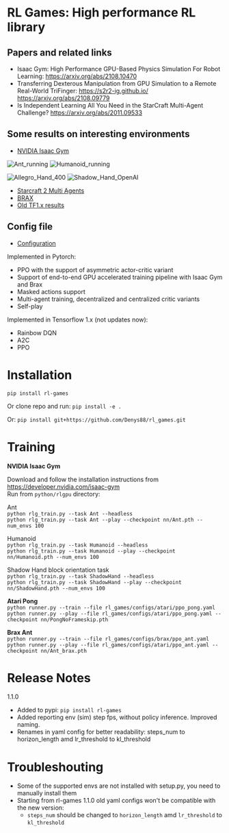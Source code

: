 # RL Games: High performance RL library  

## Papers and related links

* Isaac Gym: High Performance GPU-Based Physics Simulation For Robot Learning: https://arxiv.org/abs/2108.10470
* Transferring Dexterous Manipulation from GPU Simulation to a Remote Real-World TriFinger: https://s2r2-ig.github.io/ https://arxiv.org/abs/2108.09779
* Is Independent Learning All You Need in the StarCraft Multi-Agent Challenge? <https://arxiv.org/abs/2011.09533>

## Some results on interesting environments  

* [NVIDIA Isaac Gym](docs/ISAAC_GYM.md)

![Ant_running](https://user-images.githubusercontent.com/463063/125260924-a5969800-e2b5-11eb-931c-116cc90d4bbe.gif)
![Humanoid_running](https://user-images.githubusercontent.com/463063/125266095-4edf8d00-e2ba-11eb-9c1a-4dc1524adf71.gif)

![Allegro_Hand_400](https://user-images.githubusercontent.com/463063/125261559-38373700-e2b6-11eb-80eb-b250a0693f0b.gif)
![Shadow_Hand_OpenAI](https://user-images.githubusercontent.com/463063/125262637-328e2100-e2b7-11eb-99af-ea546a53f66a.gif)

* [Starcraft 2 Multi Agents](docs/SMAC.md)  
* [BRAX](docs/BRAX.md)  
* [Old TF1.x results](docs/BRAX.md)  

## Config file  

* [Configuration](docs/CONFIG_PARAMS.md)  

Implemented in Pytorch:

* PPO with the support of asymmetric actor-critic variant
* Support of end-to-end GPU accelerated training pipeline with Isaac Gym and Brax
* Masked actions support
* Multi-agent training, decentralized and centralized critic variants
* Self-play 

 Implemented in Tensorflow 1.x (not updates now):

* Rainbow DQN
* A2C
* PPO

# Installation

```pip install rl-games```

Or clone repo and run:
```pip install -e .```

Or:
```pip install git+https://github.com/Denys88/rl_games.git```

# Training
**NVIDIA Isaac Gym**

Download and follow the installation instructions from https://developer.nvidia.com/isaac-gym  
Run from ```python/rlgpu``` directory:

Ant  
```python rlg_train.py --task Ant --headless```  
```python rlg_train.py --task Ant --play --checkpoint nn/Ant.pth --num_envs 100``` 

Humanoid  
```python rlg_train.py --task Humanoid --headless```  
```python rlg_train.py --task Humanoid --play --checkpoint nn/Humanoid.pth --num_envs 100``` 

Shadow Hand block orientation task  
```python rlg_train.py --task ShadowHand --headless```  
```python rlg_train.py --task ShadowHand --play --checkpoint nn/ShadowHand.pth --num_envs 100``` 


**Atari Pong**    
```python runner.py --train --file rl_games/configs/atari/ppo_pong.yaml```  
```python runner.py --play --file rl_games/configs/atari/ppo_pong.yaml --checkpoint nn/PongNoFrameskip.pth```  


**Brax Ant**  
```python runner.py --train --file rl_games/configs/brax/ppo_ant.yaml```  
```python runner.py --play --file rl_games/configs/atari/ppo_ant.yaml --checkpoint nn/Ant_brax.pth``` 


# Release Notes

1.1.0

* Added to pypi: ```pip install rl-games```
* Added reporting env (sim) step fps, without policy inference. Improved naming.
* Renames in yaml config for better readability: steps_num to horizon_length amd lr_threshold to kl_threshold

# Troubleshouting

* Some of the supported envs are not installed with setup.py, you need to manually install them
* Starting from rl-games 1.1.0 old yaml configs won't be compatible with the new version: 
    * ```steps_num``` should be changed to ```horizon_length``` amd ```lr_threshold``` to ```kl_threshold```


